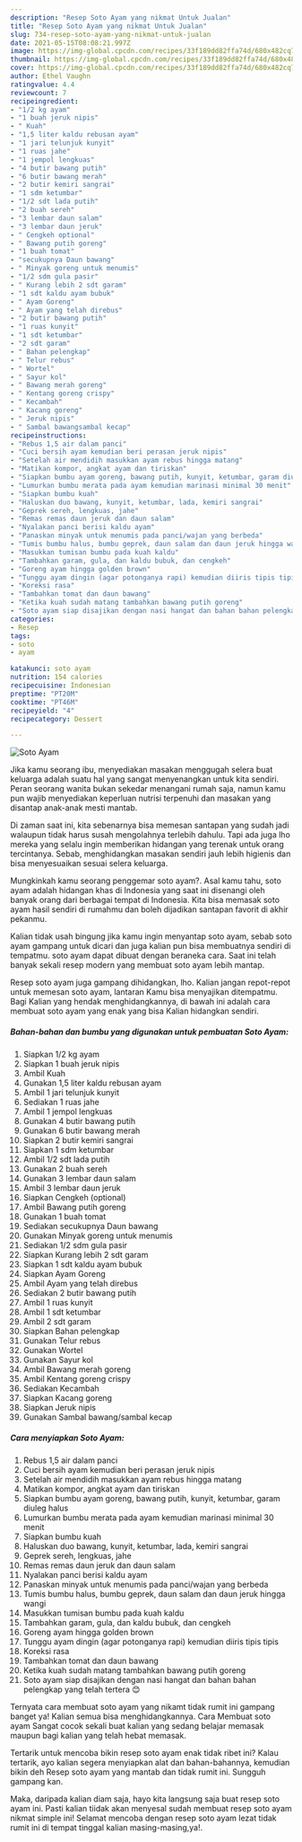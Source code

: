 ```yaml
---
description: "Resep Soto Ayam yang nikmat Untuk Jualan"
title: "Resep Soto Ayam yang nikmat Untuk Jualan"
slug: 734-resep-soto-ayam-yang-nikmat-untuk-jualan
date: 2021-05-15T08:08:21.997Z
image: https://img-global.cpcdn.com/recipes/33f189dd82ffa74d/680x482cq70/soto-ayam-foto-resep-utama.jpg
thumbnail: https://img-global.cpcdn.com/recipes/33f189dd82ffa74d/680x482cq70/soto-ayam-foto-resep-utama.jpg
cover: https://img-global.cpcdn.com/recipes/33f189dd82ffa74d/680x482cq70/soto-ayam-foto-resep-utama.jpg
author: Ethel Vaughn
ratingvalue: 4.4
reviewcount: 7
recipeingredient:
- "1/2 kg ayam"
- "1 buah jeruk nipis"
- " Kuah"
- "1,5 liter kaldu rebusan ayam"
- "1 jari telunjuk kunyit"
- "1 ruas jahe"
- "1 jempol lengkuas"
- "4 butir bawang putih"
- "6 butir bawang merah"
- "2 butir kemiri sangrai"
- "1 sdm ketumbar"
- "1/2 sdt lada putih"
- "2 buah sereh"
- "3 lembar daun salam"
- "3 lembar daun jeruk"
- " Cengkeh optional"
- " Bawang putih goreng"
- "1 buah tomat"
- "secukupnya Daun bawang"
- " Minyak goreng untuk menumis"
- "1/2 sdm gula pasir"
- " Kurang lebih 2 sdt garam"
- "1 sdt kaldu ayam bubuk"
- " Ayam Goreng"
- " Ayam yang telah direbus"
- "2 butir bawang putih"
- "1 ruas kunyit"
- "1 sdt ketumbar"
- "2 sdt garam"
- " Bahan pelengkap"
- " Telur rebus"
- " Wortel"
- " Sayur kol"
- " Bawang merah goreng"
- " Kentang goreng crispy"
- " Kecambah"
- " Kacang goreng"
- " Jeruk nipis"
- " Sambal bawangsambal kecap"
recipeinstructions:
- "Rebus 1,5 air dalam panci"
- "Cuci bersih ayam kemudian beri perasan jeruk nipis"
- "Setelah air mendidih masukkan ayam rebus hingga matang"
- "Matikan kompor, angkat ayam dan tiriskan"
- "Siapkan bumbu ayam goreng, bawang putih, kunyit, ketumbar, garam diuleg halus"
- "Lumurkan bumbu merata pada ayam kemudian marinasi minimal 30 menit"
- "Siapkan bumbu kuah"
- "Haluskan duo bawang, kunyit, ketumbar, lada, kemiri sangrai"
- "Geprek sereh, lengkuas, jahe"
- "Remas remas daun jeruk dan daun salam"
- "Nyalakan panci berisi kaldu ayam"
- "Panaskan minyak untuk menumis pada panci/wajan yang berbeda"
- "Tumis bumbu halus, bumbu geprek, daun salam dan daun jeruk hingga wangi"
- "Masukkan tumisan bumbu pada kuah kaldu"
- "Tambahkan garam, gula, dan kaldu bubuk, dan cengkeh"
- "Goreng ayam hingga golden brown"
- "Tunggu ayam dingin (agar potonganya rapi) kemudian diiris tipis tipis"
- "Koreksi rasa"
- "Tambahkan tomat dan daun bawang"
- "Ketika kuah sudah matang tambahkan bawang putih goreng"
- "Soto ayam siap disajikan dengan nasi hangat dan bahan bahan pelengkap yang telah tertera 😊"
categories:
- Resep
tags:
- soto
- ayam

katakunci: soto ayam 
nutrition: 154 calories
recipecuisine: Indonesian
preptime: "PT20M"
cooktime: "PT46M"
recipeyield: "4"
recipecategory: Dessert

---
```



![Soto Ayam](https://img-global.cpcdn.com/recipes/33f189dd82ffa74d/680x482cq70/soto-ayam-foto-resep-utama.jpg)

Jika kamu seorang ibu, menyediakan masakan menggugah selera buat keluarga adalah suatu hal yang sangat menyenangkan untuk kita sendiri. Peran seorang  wanita bukan sekedar menangani rumah saja, namun kamu pun wajib menyediakan keperluan nutrisi terpenuhi dan masakan yang disantap anak-anak mesti mantab.

Di zaman  saat ini, kita sebenarnya bisa memesan santapan yang sudah jadi walaupun tidak harus susah mengolahnya terlebih dahulu. Tapi ada juga lho mereka yang selalu ingin memberikan hidangan yang terenak untuk orang tercintanya. Sebab, menghidangkan masakan sendiri jauh lebih higienis dan bisa menyesuaikan sesuai selera keluarga. 



Mungkinkah kamu seorang penggemar soto ayam?. Asal kamu tahu, soto ayam adalah hidangan khas di Indonesia yang saat ini disenangi oleh banyak orang dari berbagai tempat di Indonesia. Kita bisa memasak soto ayam hasil sendiri di rumahmu dan boleh dijadikan santapan favorit di akhir pekanmu.

Kalian tidak usah bingung jika kamu ingin menyantap soto ayam, sebab soto ayam gampang untuk dicari dan juga kalian pun bisa membuatnya sendiri di tempatmu. soto ayam dapat dibuat dengan beraneka cara. Saat ini telah banyak sekali resep modern yang membuat soto ayam lebih mantap.

Resep soto ayam juga gampang dihidangkan, lho. Kalian jangan repot-repot untuk memesan soto ayam, lantaran Kamu bisa menyajikan ditempatmu. Bagi Kalian yang hendak menghidangkannya, di bawah ini adalah cara membuat soto ayam yang enak yang bisa Kalian hidangkan sendiri.

<!--inarticleads1-->

##### Bahan-bahan dan bumbu yang digunakan untuk pembuatan Soto Ayam:

1. Siapkan 1/2 kg ayam
1. Siapkan 1 buah jeruk nipis
1. Ambil  Kuah
1. Gunakan 1,5 liter kaldu rebusan ayam
1. Ambil 1 jari telunjuk kunyit
1. Sediakan 1 ruas jahe
1. Ambil 1 jempol lengkuas
1. Gunakan 4 butir bawang putih
1. Gunakan 6 butir bawang merah
1. Siapkan 2 butir kemiri sangrai
1. Siapkan 1 sdm ketumbar
1. Ambil 1/2 sdt lada putih
1. Gunakan 2 buah sereh
1. Gunakan 3 lembar daun salam
1. Ambil 3 lembar daun jeruk
1. Siapkan  Cengkeh (optional)
1. Ambil  Bawang putih goreng
1. Gunakan 1 buah tomat
1. Sediakan secukupnya Daun bawang
1. Gunakan  Minyak goreng untuk menumis
1. Sediakan 1/2 sdm gula pasir
1. Siapkan  Kurang lebih 2 sdt garam
1. Siapkan 1 sdt kaldu ayam bubuk
1. Siapkan  Ayam Goreng
1. Ambil  Ayam yang telah direbus
1. Sediakan 2 butir bawang putih
1. Ambil 1 ruas kunyit
1. Ambil 1 sdt ketumbar
1. Ambil 2 sdt garam
1. Siapkan  Bahan pelengkap
1. Gunakan  Telur rebus
1. Gunakan  Wortel
1. Gunakan  Sayur kol
1. Ambil  Bawang merah goreng
1. Ambil  Kentang goreng crispy
1. Sediakan  Kecambah
1. Siapkan  Kacang goreng
1. Siapkan  Jeruk nipis
1. Gunakan  Sambal bawang/sambal kecap




<!--inarticleads2-->

##### Cara menyiapkan Soto Ayam:

1. Rebus 1,5 air dalam panci
1. Cuci bersih ayam kemudian beri perasan jeruk nipis
1. Setelah air mendidih masukkan ayam rebus hingga matang
1. Matikan kompor, angkat ayam dan tiriskan
1. Siapkan bumbu ayam goreng, bawang putih, kunyit, ketumbar, garam diuleg halus
1. Lumurkan bumbu merata pada ayam kemudian marinasi minimal 30 menit
1. Siapkan bumbu kuah
1. Haluskan duo bawang, kunyit, ketumbar, lada, kemiri sangrai
1. Geprek sereh, lengkuas, jahe
1. Remas remas daun jeruk dan daun salam
1. Nyalakan panci berisi kaldu ayam
1. Panaskan minyak untuk menumis pada panci/wajan yang berbeda
1. Tumis bumbu halus, bumbu geprek, daun salam dan daun jeruk hingga wangi
1. Masukkan tumisan bumbu pada kuah kaldu
1. Tambahkan garam, gula, dan kaldu bubuk, dan cengkeh
1. Goreng ayam hingga golden brown
1. Tunggu ayam dingin (agar potonganya rapi) kemudian diiris tipis tipis
1. Koreksi rasa
1. Tambahkan tomat dan daun bawang
1. Ketika kuah sudah matang tambahkan bawang putih goreng
1. Soto ayam siap disajikan dengan nasi hangat dan bahan bahan pelengkap yang telah tertera 😊




Ternyata cara membuat soto ayam yang nikamt tidak rumit ini gampang banget ya! Kalian semua bisa menghidangkannya. Cara Membuat soto ayam Sangat cocok sekali buat kalian yang sedang belajar memasak maupun bagi kalian yang telah hebat memasak.

Tertarik untuk mencoba bikin resep soto ayam enak tidak ribet ini? Kalau tertarik, ayo kalian segera menyiapkan alat dan bahan-bahannya, kemudian bikin deh Resep soto ayam yang mantab dan tidak rumit ini. Sungguh gampang kan. 

Maka, daripada kalian diam saja, hayo kita langsung saja buat resep soto ayam ini. Pasti kalian tiidak akan menyesal sudah membuat resep soto ayam nikmat simple ini! Selamat mencoba dengan resep soto ayam lezat tidak rumit ini di tempat tinggal kalian masing-masing,ya!.

